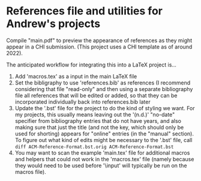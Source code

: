 # References file and utilities for Andrew's projects

Compile "main.pdf" to preview the appearance of references as they might
appear in a CHI submission. (This project uses a CHI template as of around
2022).

The anticipated workflow for integrating this into a LaTeX project is...

1. Add 'macros.tex' as a input in the main LaTeX file
2. Set the bibligraphy to use 'references.bib' as references (I recommend
   considering that file "read-only" and then using a separate bibliography file
   all references that will be edited or added, so that they can be incorporated
   individually back into references.bib later
3. Update the '.bst' file for the project to do the kind of styling we want. For
   my projects, this usually means leaving out the '(n.d.)' "no-date" specifier
   from bibliography entries that do not have years, and also making sure that
   just the title (and not the key, which should only be used for shorting)
   appears for "online" entries (in the "manual" section). To figure out what
   kind of edits might be necessary to the '.bst' file, call
   `diff ACM-Reference-Format.bst.orig ACM-Reference-Format.bst`
4. You may want to scan the example 'main.tex' file for additional macros and helpers
   that could not work in the 'macros.tex' file (namely because they would
   need to be used before '\input' will typically be run on the macros file).
